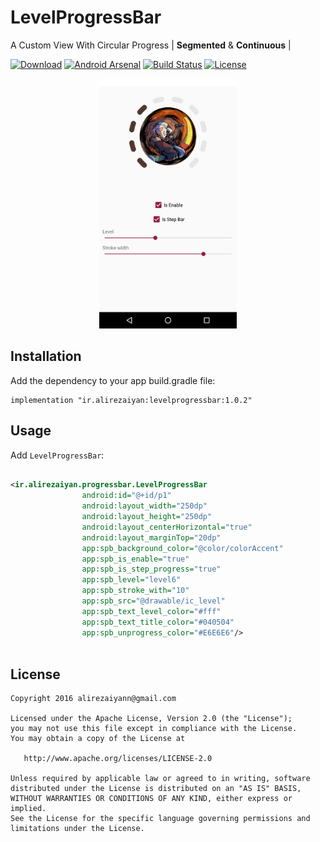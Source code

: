# LevelProgressBar
A Custom View With Circular Progress | **Segmented** & **Continuous** |  

[![Download](https://api.bintray.com/packages/rezaiyan/Android/levelprogressbar/images/download.svg)](https://bintray.com/rezaiyan/Android/levelprogressbar/_latestVersion)
[![Android Arsenal](https://img.shields.io/badge/Android%20Arsenal-LevelProgressBar-brightgreen.svg?style=flat)](https://android-arsenal.com/details/1/7831)
[![Build Status](https://travis-ci.org/rezaiyan/LevelProgressBar.svg?branch=master)](https://travis-ci.org/rezaiyan/LevelProgressBar)
[![License](https://img.shields.io/badge/License-Apache/2.0-blue.svg)](https://github.com/badoo/Reaktive/blob/master/LICENSE)


<p align="center">
  <img src="./art/preview.png" height="400" width="220"/>
</p>

## Installation

Add the dependency to your app build.gradle file:

```
implementation "ir.alirezaiyan:levelprogressbar:1.0.2"
```

## Usage

Add `LevelProgressBar`:

```xml

<ir.alirezaiyan.progressbar.LevelProgressBar
                android:id="@+id/p1"
                android:layout_width="250dp"
                android:layout_height="250dp"
                android:layout_centerHorizontal="true"
                android:layout_marginTop="20dp"
                app:spb_background_color="@color/colorAccent"
                app:spb_is_enable="true"
                app:spb_is_step_progress="true"
                app:spb_level="level6"
                app:spb_stroke_with="10"
                app:spb_src="@drawable/ic_level"
                app:spb_text_level_color="#fff"
                app:spb_text_title_color="#040504"
                app:spb_unprogress_color="#E6E6E6"/>



```

License
--------

    Copyright 2016 alirezaiyann@gmail.com

    Licensed under the Apache License, Version 2.0 (the "License");
    you may not use this file except in compliance with the License.
    You may obtain a copy of the License at

       http://www.apache.org/licenses/LICENSE-2.0

    Unless required by applicable law or agreed to in writing, software
    distributed under the License is distributed on an "AS IS" BASIS,
    WITHOUT WARRANTIES OR CONDITIONS OF ANY KIND, either express or implied.
    See the License for the specific language governing permissions and
    limitations under the License.
